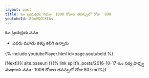 ```yaml
---
layout: post
title: ఓం ట్రయక్షయ నమః- 1008 రోజుల తపస్సులో రోజు  808
youtubeId: 89mVQCCKIAs
---
```

 
 
 ఓం ట్రయక్షయ నమః  
 
 -  ఎవరు మూడు కళ్ళు కలిగి ఉన్నారు 
 
  
 
  
 
 
 
 
 
 


{% include youtubePlayer.html id=page.youtubeId %}
 
[Next]({{ site.baseurl }}{% link  split1/_posts/2016-10-17-ఓం సర్వ పార్శ్వ ముఖాయ నమః- 1008 రోజుల తపస్సులో రోజు  807.md%})
 
